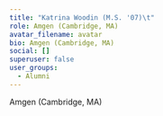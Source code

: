 ```yaml
---
title: "Katrina Woodin (M.S. '07)\t"
role: Amgen (Cambridge, MA)
avatar_filename: avatar
bio: Amgen (Cambridge, MA)
social: []
superuser: false
user_groups:
  - Alumni
---
```

Amgen (Cambridge, MA)
